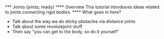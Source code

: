 *** Joints (joints; ready)
**** Overview
This tutorial introduces ideas related to joints connecting rigid bodies.
**** What goes in here?
- Talk about the way we do sticky obstacles via distance joints
- Talk about some revolutejoint stuff
- Then say "you can get to the body, so do it yourself"

